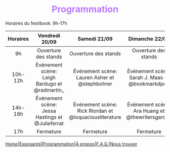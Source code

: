 # <center><font color='#B978FF'>Programmation</font></center> #

Horaires du festibook: 9h-17h

|Horaires|Vendredi 20/09|Samedi 21/09|Dimanche 22/09|
|:----:|:----:|:----:|:----:|
|9h| Ouverture des stands| Ouverture des stands| Ouverture des stands|
|10h-12h|Événement scène: Leigh Bardugo et @radmartin_|Événement scène: Lauren Asher et @stephbohrer|Événement scène: Sarah J. Maas et @bookmarkdpod|
|14h-16h|Événement scène: Jessa Hastings et @Julieferrat|Événement scène: Rick Riordan et @loquaciousliterature|Événement scène: Ara Huang et @thewritersgarden|
|17h|Fermeture|Fermeture|Fermeture|


[Home](index.md)|[Exposants](Exposants.md)|[Programmation](Programmation.md)|[À propos](Aboutus.md)|[F.A.Q.](Questions.md)|[Nous trouver](Whereto.md)
